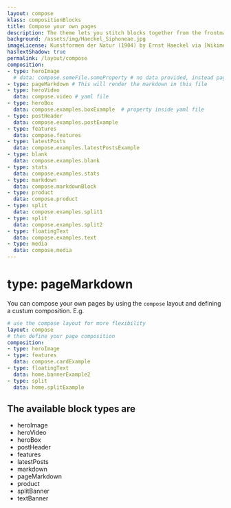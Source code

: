 ```yaml
---
layout: compose
klass: compositionBlocks
title: Compose your own pages
description: The theme lets you stitch blocks together from the frontmatter. Below is examples of how. See [`pages/compose.md`](https://github.com/gbif/jekyll-hp-base-theme/blob/master/pages/layout/compose.md) for the raw Markdown of this page.
background: /assets/img/Haeckel_Siphoneae.jpg
imageLicense: Kunstformen der Natur (1904) by Ernst Haeckel via [Wikimedia](https://commons.wikimedia.org/wiki/Kunstformen_der_Natur)
hasTextShadow: true
permalink: /layout/compose
composition:
- type: heroImage
  # data: compose.someFile.someProperty # no data provided, instead page data will be used
- type: pageMarkdown # This will render the markdown in this file
- type: heroVideo
  data: compose.video # yaml file
- type: heroBox
  data: compose.examples.boxExample  # property inside yaml file
- type: postHeader
  data: compose.examples.postExample
- type: features
  data: compose.features
- type: latestPosts
  data: compose.examples.latestPostsExample
- type: blank
  data: compose.examples.blank
- type: stats
  data: compose.examples.stats
- type: markdown
  data: compose.markdownBlock
- type: product
  data: compose.product
- type: split
  data: compose.examples.split1
- type: split
  data: compose.examples.split2
- type: floatingText
  data: compose.examples.text
- type: media
  data: compose.media
---
```


# type: pageMarkdown
You can compose your own pages by using the `compose` layout and defining a custum composition. E.g.

```yaml
# use the compose layout for more flexibility
layout: compose
# then define your page composition
composition:
- type: heroImage 
- type: features
  data: compose.cardExample
- type: floatingText
  data: home.bannerExample2
- type: split
  data: home.splitExample
```

## The available block types are
* heroImage
* heroVideo
* heroBox
* postHeader
* features
* latestPosts
* markdown
* pageMarkdown
* product
* splitBanner
* textBanner


